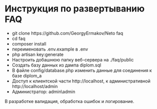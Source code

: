 <h1>Инструкция по развертыванию FAQ</h1>
<ul>
<li>git clone https://github.com/GeorgyErmakov/Neto faq</li>
<li>cd faq</li>
<li>composer install</li>
<li>переименовать .env.example в .env</li>
<li>php artisan key:generate</li>
<li>Настроить добашнюю папку веб-сервера на ./faq/public</li>
<li>Создать базу данных из дампа diplom.sql</li>
<li>В файле config/database.php изменить данные для соединения к базе diplom_a</li>
<li>Доступ к клиентской части http://localhost, к административной http://localhost/admin</li>
<li>Администратор: admin\admin</li>
</ul>
<p>В разработке валидация, обработка ошибок и логирование.</p>
